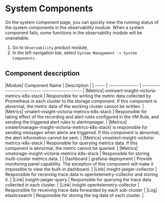 # System Components

On the system component page, you can quickly view the running status of the system components in the observability module. When a system component fails, some functions in the observability module will be unavailable.

1. Go to `Observability` product module,
2. In the left navigation bar, select `System Management -> System Components`.
  
     

## Component description

|Module| Component Name | Description |
| ----- | --------------- | --------------------------- -------------------- |
|Metrics| vminsert-insight-victoria-metrics-k8s-stack | Responsible for writing the metric data collected by Prometheus in each cluster to the storage component. If this component is abnormal, the metric data of the working cluster cannot be written. |
|Metrics| vmalert-insight-victoria-metrics-k8s-stack | Responsible for taking effect of the recording and alert rules configured in the VM Rule, and sending the triggered alert rules to alertmanager. |
|Metrics| vmalertmanager-insight-victoria-metrics-k8s-stack| is responsible for sending messages when alerts are triggered. If this component is abnormal, the alert information cannot be sent. |
|Metrics| vmselect-insight-victoria-metrics-k8s-stack | Responsible for querying metrics data. If this component is abnormal, the metric cannot be queried. |
|Metrics| vmstorage-insight-victoria-metrics-k8s-stack | Responsible for storing multi-cluster metrics data. |
| Dashboard | grafana-deployment | Provide monitoring panel capability. The exception of this component will make it impossible to view the built-in dashboard. |
|Link| insight-jaeger-collector | Responsible for receiving trace data in opentelemetry-collector and storing it. |
|Link| insight-jaeger-query | Responsible for querying the trace data collected in each cluster. |
|Link| insight-opentelemetry-collector | Responsible for receiving trace data forwarded by each sub-cluster |
|Log| elasticsearch | Responsible for storing the log data of each cluster. |